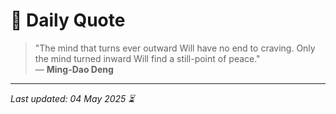 # 📜 Daily Quote

> "The mind that turns ever outward Will have no end to craving. Only the mind turned inward Will find a still-point of peace."  
> — **Ming-Dao Deng**

---

_Last updated: 04 May 2025 ⏳_
